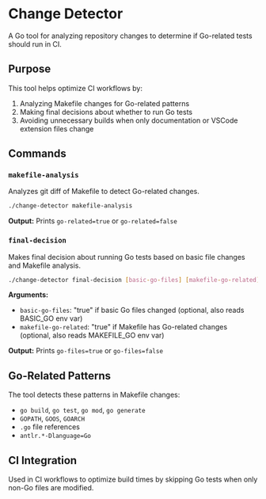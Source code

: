# Change Detector

A Go tool for analyzing repository changes to determine if Go-related tests should run in CI.

## Purpose

This tool helps optimize CI workflows by:
1. Analyzing Makefile changes for Go-related patterns
2. Making final decisions about whether to run Go tests
3. Avoiding unnecessary builds when only documentation or VSCode extension files change

## Commands

### `makefile-analysis`
Analyzes git diff of Makefile to detect Go-related changes.

```bash
./change-detector makefile-analysis
```

**Output:** Prints `go-related=true` or `go-related=false`

### `final-decision`
Makes final decision about running Go tests based on basic file changes and Makefile analysis.

```bash
./change-detector final-decision [basic-go-files] [makefile-go-related]
```

**Arguments:**
- `basic-go-files`: "true" if basic Go files changed (optional, also reads BASIC_GO env var)
- `makefile-go-related`: "true" if Makefile has Go-related changes (optional, also reads MAKEFILE_GO env var)

**Output:** Prints `go-files=true` or `go-files=false`

## Go-Related Patterns

The tool detects these patterns in Makefile changes:
- `go build`, `go test`, `go mod`, `go generate`
- `GOPATH`, `GOOS`, `GOARCH`
- `.go` file references
- `antlr.*-Dlanguage=Go`

## CI Integration

Used in CI workflows to optimize build times by skipping Go tests when only non-Go files are modified.
